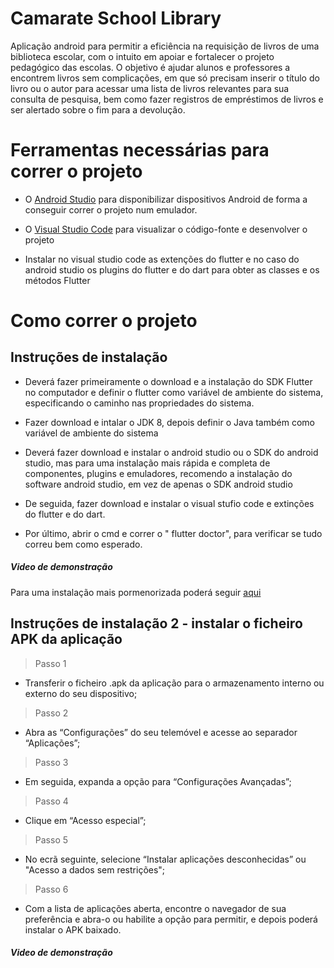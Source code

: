 # Camarate School Library

Aplicação android para permitir a eficiência na requisição de livros de uma biblioteca escolar, com o intuito em apoiar e fortalecer o projeto pedagógico das escolas. O objetivo é ajudar alunos e professores a encontrem livros sem complicações, em que só precisam inserir o título do livro ou o autor para acessar uma lista de livros relevantes para sua consulta de pesquisa, bem como fazer registros de empréstimos de livros e ser alertado sobre o fim para a devolução.


# Ferramentas necessárias para correr o projeto
- O [Android Studio](https://developer.android.com/studio) para disponibilizar dispositivos Android de forma a conseguir correr o projeto num emulador.

- O [Visual Studio Code](https://code.visualstudio.com/) para visualizar o código-fonte e desenvolver o projeto

- Instalar no visual studio code as extenções do flutter e no caso do android studio os plugins do flutter e do dart para obter as classes e os métodos Flutter

# Como correr o projeto
## Instruções de instalação 
- Deverá fazer primeiramente o download e a instalação do SDK Flutter no computador e definir o flutter como variável de ambiente do sistema, especificando o caminho nas propriedades do sistema.

- Fazer download e intalar o JDK 8, depois definir o Java também como variável de ambiente do sistema

- Deverá fazer download e instalar o android studio ou o SDK do android studio, mas para uma instalação mais rápida e completa de componentes, plugins e emuladores, recomendo a instalação do software android studio, em vez de apenas o SDK android studio

- De seguida, fazer download e instalar o visual stufio code e extinções do flutter e do dart.

- Por último, abrir o cmd e correr o " flutter doctor", para verificar se tudo correu bem como esperado.
##### Video de demonstração
Para uma instalação mais pormenorizada poderá seguir [aqui](https://youtu.be/yWg2fFnly9A)

## Instruções de instalação 2 - instalar o ficheiro APK da aplicação

> Passo 1
- Transferir o ficheiro .apk da aplicação para o armazenamento interno ou externo do seu dispositivo;

> Passo 2
- Abra as “Configurações” do seu telemóvel e acesse ao separador “Aplicações”;

> Passo 3
- Em seguida, expanda a opção para “Configurações Avançadas”;

> Passo 4
- Clique em “Acesso especial”;

> Passo 5
- No ecrã seguinte, selecione “Instalar aplicações desconhecidas” ou "Acesso a dados sem restrições";

> Passo 6
- Com a lista de aplicações aberta, encontre o navegador de sua preferência e abra-o ou habilite a opção para permitir, e depois poderá instalar o APK baixado.

##### Video de demonstração

